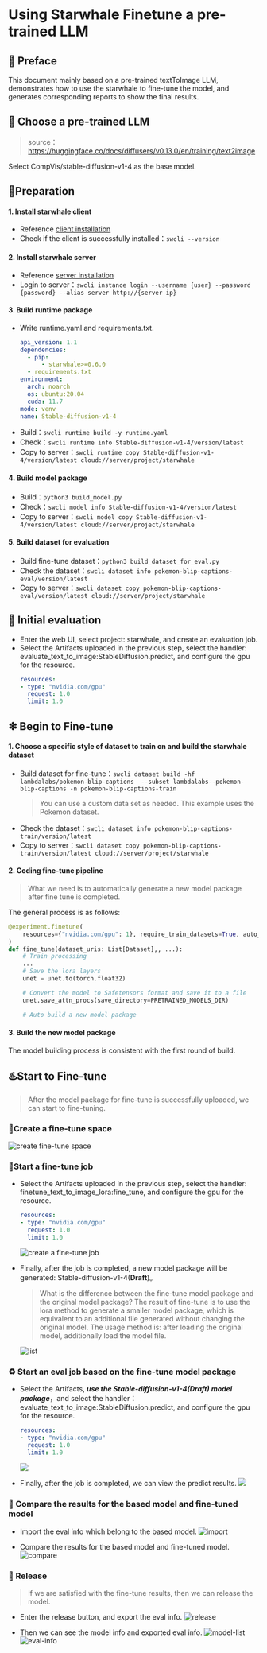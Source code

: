 # Using Starwhale Finetune a pre-trained LLM

## 🧾 Preface

This document mainly based on a pre-trained textToImage LLM, demonstrates how to use the starwhale to fine-tune the model, and generates corresponding reports to show the final results.

## 🪬 Choose a pre-trained LLM
> source：https://huggingface.co/docs/diffusers/v0.13.0/en/training/text2image

Select CompVis/stable-diffusion-v1-4 as the base model.

## 🍴Preparation

#### 1. Install starwhale client
- Reference [client installation](https://doc.starwhale.ai/swcli/installation)
- Check if the client is successfully installed：`swcli --version`

#### 2. Install starwhale server
- Reference [server installation](https://doc.starwhale.ai/server/installation)
- Login to server：`swcli instance login --username {user} --password {password} --alias server http://{server ip}`

#### 3. Build runtime package
- Write runtime.yaml and requirements.txt.
    ```yaml
    api_version: 1.1
    dependencies:
      - pip:
          - starwhale>=0.6.0
      - requirements.txt
    environment:
      arch: noarch
      os: ubuntu:20.04
      cuda: 11.7
    mode: venv
    name: Stable-diffusion-v1-4
    ```
- Build：`swcli runtime build -y runtime.yaml`
- Check：`swcli runtime info Stable-diffusion-v1-4/version/latest`
- Copy to server：`swcli runtime copy Stable-diffusion-v1-4/version/latest cloud://server/project/starwhale`

#### 4. Build model package
- Build：`python3 build_model.py`
- Check：`swcli model info Stable-diffusion-v1-4/version/latest`
- Copy to server：`swcli model copy Stable-diffusion-v1-4/version/latest cloud://server/project/starwhale`

#### 5. Build dataset for evaluation
- Build fine-tune dataset：`python3 build_dataset_for_eval.py`
- Check the dataset：`swcli dataset info pokemon-blip-captions-eval/version/latest`
- Copy to server：`swcli dataset copy pokemon-blip-captions-eval/version/latest cloud://server/project/starwhale`

## 🔰 Initial evaluation

- Enter the web UI, select project: starwhale, and create an evaluation job.
- Select the Artifacts uploaded in the previous step, select the handler: evaluate_text_to_image:StableDiffusion.predict, and configure the gpu for the resource.
    ```yaml
    resources:
    - type: "nvidia.com/gpu"
      request: 1.0
      limit: 1.0
    ```

## ❇ Begin to Fine-tune

#### 1. Choose a specific style of dataset to train on and build the starwhale dataset
- Build dataset for fine-tune：`swcli dataset build -hf lambdalabs/pokemon-blip-captions  --subset lambdalabs--pokemon-blip-captions -n pokemon-blip-captions-train`
    > You can use a custom data set as needed. This example uses the Pokemon dataset.
- Check the dataset：`swcli dataset info pokemon-blip-captions-train/version/latest`
- Copy to server：`swcli dataset copy pokemon-blip-captions-train/version/latest cloud://server/project/starwhale`

#### 2. Coding fine-tune pipeline
> What we need is to automatically generate a new model package after fine tune is completed.

The general process is as follows:
```python
@experiment.finetune(
    resources={"nvidia.com/gpu": 1}, require_train_datasets=True, auto_build_model=True
)
def fine_tune(dataset_uris: List[Dataset],, ...):
    # Train processing
    ...
    # Save the lora layers
    unet = unet.to(torch.float32)

    # Convert the model to Safetensors format and save it to a file
    unet.save_attn_procs(save_directory=PRETRAINED_MODELS_DIR)

    # Auto build a new model package
```

#### 3. Build the new model package
The model building process is consistent with the first round of build.

## ♨️Start to Fine-tune

> After the model package for fine-tune is successfully uploaded, we can start to fine-tuning.

### 🚧Create a fine-tune space
![create fine-tune space](https://starwhale-examples.oss-cn-beijing.aliyuncs.com/example/finetune/create-ft.jpeg)

### 🚀Start a fine-tune job

- Select the Artifacts uploaded in the previous step, select the handler: finetune_text_to_image_lora:fine_tune, and configure the gpu for the resource.
    ```yaml
    resources:
    - type: "nvidia.com/gpu"
      request: 1.0
      limit: 1.0
    ```
  ![create a fine-tune job](https://starwhale-examples.oss-cn-beijing.aliyuncs.com/example/finetune/create-ft-eval-job.jpeg)

- Finally, after the job is completed, a new model package will be generated: Stable-diffusion-v1-4(**Draft**)。
    > What is the difference between the fine-tune model package and the original model package? The result of fine-tune is to use the lora method to generate a smaller model package, which is equivalent to an additional file generated without changing the original model. The usage method is: after loading the original model, additionally load the model file.

  ![list](https://starwhale-examples.oss-cn-beijing.aliyuncs.com/example/finetune/view-ft-job-list.jpeg)

### ♻ Start an eval job based on the fine-tune model package

- Select the Artifacts, ***use the Stable-diffusion-v1-4(**Draft**) model package***，and select the handler：evaluate_text_to_image:StableDiffusion.predict, and configure the gpu for the resource.
    ```yaml
    resources:
    - type: "nvidia.com/gpu"
      request: 1.0
      limit: 1.0
    ```
  ![](https://starwhale-examples.oss-cn-beijing.aliyuncs.com/example/finetune/create-ft-eval-job.jpeg)

- Finally, after the job is completed, we can view the predict results.
  ![](https://starwhale-examples.oss-cn-beijing.aliyuncs.com/example/finetune/view-ft-eval-job-result.jpeg)

### 📝 Compare the results for the based model and fine-tuned model

- Import the eval info which belong to the based model.
  ![import](https://starwhale-examples.oss-cn-beijing.aliyuncs.com/example/finetune/import-an-existed-eval.jpeg)

- Compare the results for the based model and fine-tuned model.
  ![compare](https://starwhale-examples.oss-cn-beijing.aliyuncs.com/example/finetune/compare.jpeg)

### 💯 Release

> If we are satisfied with the fine-tune results, then we can release the model.

- Enter the release button, and export the eval info.
![release](https://starwhale-examples.oss-cn-beijing.aliyuncs.com/example/finetune/release.jpeg)

- Then we can see the model info and exported eval info.
  ![model-list](https://starwhale-examples.oss-cn-beijing.aliyuncs.com/example/finetune/model-list-with-release.jpeg)
  ![eval-info](https://starwhale-examples.oss-cn-beijing.aliyuncs.com/example/finetune/eval-exported-to-common.jpeg)
